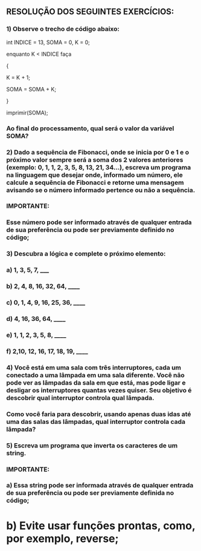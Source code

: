## RESOLUÇÃO DOS SEGUINTES EXERCÍCIOS:

### 1) Observe o trecho de código abaixo:

int INDICE = 13, SOMA = 0, K = 0;

enquanto K < INDICE faça

{

K = K + 1;

SOMA = SOMA + K;

}

imprimir(SOMA);

### Ao final do processamento, qual será o valor da variável SOMA?


### 2) Dado a sequência de Fibonacci, onde se inicia por 0 e 1 e o próximo valor sempre será a soma dos 2 valores anteriores (exemplo: 0, 1, 1, 2, 3, 5, 8, 13, 21, 34...), escreva um programa na linguagem que desejar onde, informado um número, ele calcule a sequência de Fibonacci e retorne uma mensagem avisando se o número informado pertence ou não a sequência.

### IMPORTANTE:
### Esse número pode ser informado através de qualquer entrada de sua preferência ou pode ser previamente definido no código;


### 3) Descubra a lógica e complete o próximo elemento:

### a) 1, 3, 5, 7, ___

### b) 2, 4, 8, 16, 32, 64, ____

### c) 0, 1, 4, 9, 16, 25, 36, ____

### d) 4, 16, 36, 64, ____

### e) 1, 1, 2, 3, 5, 8, ____

### f) 2,10, 12, 16, 17, 18, 19, ____



### 4) Você está em uma sala com três interruptores, cada um conectado a uma lâmpada em uma sala diferente. Você não pode ver as lâmpadas da sala em que está, mas pode ligar e desligar os interruptores quantas vezes quiser. Seu objetivo é descobrir qual interruptor controla qual lâmpada.

### Como você faria para descobrir, usando apenas duas idas até uma das salas das lâmpadas, qual interruptor controla cada lâmpada?


### 5) Escreva um programa que inverta os caracteres de um string.

### IMPORTANTE:

### a) Essa string pode ser informada através de qualquer entrada de sua preferência ou pode ser previamente definida no código;

# b) Evite usar funções prontas, como, por exemplo, reverse;
